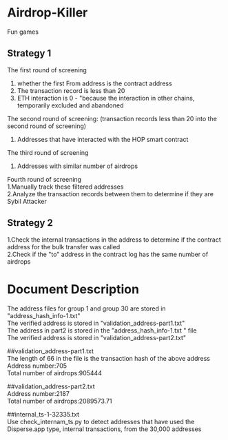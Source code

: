 # Airdrop-Killer
Fun games

## Strategy 1

The first round of screening  
1. whether the first From address is the contract address  
2. The transaction record is less than 20  
3. ETH interaction is 0 - "because the interaction in other chains, temporarily excluded and abandoned  

The second round of screening: (transaction records less than 20 into the second round of screening)  
1. Addresses that have interacted with the HOP smart contract  

The third round of screening  
1. Addresses with similar number of airdrops  

Fourth round of screening  
1.Manually track these filtered addresses  
2.Analyze the transaction records between them to determine if they are Sybil Attacker  

## Strategy 2

1.Check the internal transactions in the address to determine if the contract address for the bulk transfer was called  
2.Check if the "to" address in the contract log has the same number of airdrops  

# Document Description

The address files for group 1 and group 30 are stored in "address_hash_info-1.txt"  
The verified address is stored in "validation_address-part1.txt"  
The address in part2 is stored in the "address_hash_info-1.txt " file  
The verified address is stored in "validation_address-part2.txt"  

##validation_address-part1.txt    
The length of 66 in the file is the transaction hash of the above address   
Address number:705  
Total number of airdrops:905444

##validation_address-part2.txt  
Address number:2187   
Total number of airdrops:2089573.71


##internal_ts-1-32335.txt  
Use check_internam_ts.py to detect addresses that have used the Disperse.app type, internal transactions, from the 30,000 addresses


